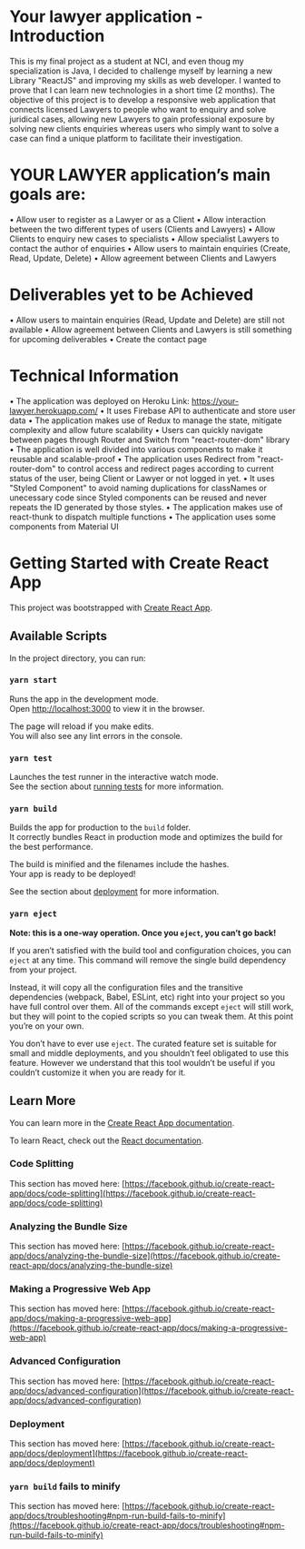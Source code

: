 # Your lawyer application - Introduction
This is my final project as a student at NCI, and even thoug my specialization is Java, I decided to challenge myself by learning a new Library "ReactJS" and improving my skills as web developer. I wanted to prove that I can learn new technologies in a short time (2 months). The objective of this project is to develop a responsive web application that connects licensed Lawyers to people who want to enquiry and solve juridical cases, allowing new Lawyers to gain professional exposure by solving new clients enquiries whereas users who simply want to solve a case can find a unique platform to facilitate their investigation. 

# YOUR LAWYER application’s main goals are:
•	Allow user to register as a Lawyer or as a Client
•	Allow interaction between the two different types of users (Clients and Lawyers)
•	Allow Clients to enquiry  new cases to specialists
•	Allow specialist Lawyers to contact the author of enquiries
•	Allow users to maintain enquiries (Create, Read, Update, Delete)
•	Allow agreement between Clients and Lawyers

# Deliverables yet to be Achieved
• Allow users to maintain enquiries (Read, Update and Delete) are still not available
• Allow agreement between Clients and Lawyers is still something for upcoming deliverables
• Create the contact page


# Technical Information
• The application was deployed on Heroku
Link: https://your-lawyer.herokuapp.com/
• It uses Firebase API to authenticate and store user data
• The application makes use of Redux to manage the state, mitigate complexity and allow future scalability
• Users can quickly navigate between pages through Router and Switch from "react-router-dom" library
• The application is well divided into various components to make it reusable and scalable-proof
• The application uses Redirect from "react-router-dom" to control access and redirect pages according to current status of the user, being Client or Lawyer or not logged in yet.
• It uses "Styled Component" to avoid naming duplications for classNames or unecessary code since Styled components can be reused and never repeats the ID generated by those styles.
• The application makes use of react-thunk to dispatch multiple functions
• The application uses some components from Material UI


# Getting Started with Create React App

This project was bootstrapped with [Create React App](https://github.com/facebook/create-react-app).

## Available Scripts

In the project directory, you can run:

### `yarn start`

Runs the app in the development mode.\
Open [http://localhost:3000](http://localhost:3000) to view it in the browser.

The page will reload if you make edits.\
You will also see any lint errors in the console.

### `yarn test`

Launches the test runner in the interactive watch mode.\
See the section about [running tests](https://facebook.github.io/create-react-app/docs/running-tests) for more information.

### `yarn build`

Builds the app for production to the `build` folder.\
It correctly bundles React in production mode and optimizes the build for the best performance.

The build is minified and the filenames include the hashes.\
Your app is ready to be deployed!

See the section about [deployment](https://facebook.github.io/create-react-app/docs/deployment) for more information.

### `yarn eject`

**Note: this is a one-way operation. Once you `eject`, you can’t go back!**

If you aren’t satisfied with the build tool and configuration choices, you can `eject` at any time. This command will remove the single build dependency from your project.

Instead, it will copy all the configuration files and the transitive dependencies (webpack, Babel, ESLint, etc) right into your project so you have full control over them. All of the commands except `eject` will still work, but they will point to the copied scripts so you can tweak them. At this point you’re on your own.

You don’t have to ever use `eject`. The curated feature set is suitable for small and middle deployments, and you shouldn’t feel obligated to use this feature. However we understand that this tool wouldn’t be useful if you couldn’t customize it when you are ready for it.

## Learn More

You can learn more in the [Create React App documentation](https://facebook.github.io/create-react-app/docs/getting-started).

To learn React, check out the [React documentation](https://reactjs.org/).

### Code Splitting

This section has moved here: [https://facebook.github.io/create-react-app/docs/code-splitting](https://facebook.github.io/create-react-app/docs/code-splitting)

### Analyzing the Bundle Size

This section has moved here: [https://facebook.github.io/create-react-app/docs/analyzing-the-bundle-size](https://facebook.github.io/create-react-app/docs/analyzing-the-bundle-size)

### Making a Progressive Web App

This section has moved here: [https://facebook.github.io/create-react-app/docs/making-a-progressive-web-app](https://facebook.github.io/create-react-app/docs/making-a-progressive-web-app)

### Advanced Configuration

This section has moved here: [https://facebook.github.io/create-react-app/docs/advanced-configuration](https://facebook.github.io/create-react-app/docs/advanced-configuration)

### Deployment

This section has moved here: [https://facebook.github.io/create-react-app/docs/deployment](https://facebook.github.io/create-react-app/docs/deployment)

### `yarn build` fails to minify

This section has moved here: [https://facebook.github.io/create-react-app/docs/troubleshooting#npm-run-build-fails-to-minify](https://facebook.github.io/create-react-app/docs/troubleshooting#npm-run-build-fails-to-minify)
